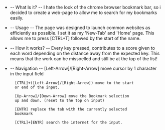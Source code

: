 * -- What Is it? --
		I hate the look of the chrome browser bookmark bar,
		so i decided to create a web-page to allow me to search
		for my bookmarks easily.
		
*	-- Usage --
		The page was designed to launch common websites as
		efficiently as possible. I set it as my 'New-Tab'
		and 'Home' page. This allows me to press 
		[CTRL+T] followed by the start of the name.
		
* -- How it works? --
		Every key pressed, contributes to a score given to 
		each word depending on the distance away from the 
		expected key. This means that the work can be
		missoelled and still be at the top of the list!
		
* -- Navigation --
		[Left-Arrow]/[Right-Arrow] move cursor by 1 character
		in the input field
		
		[CTRL]+([Left-Arrow]/[Right-Arrow]) move to the start
		or end of the input.
		
		[Up-Arrow]/[Down-Arrow] move the Bookmark selection
		up and down. (reset to the top on input)
		
		[ENTR] replace the tab with the currently selected
		bookmark
		
		[CTRL]+[ENTR] search the internet for the input.
